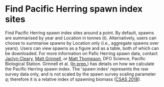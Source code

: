 # Find Pacific Herring spawn index sites

Find Pacific Herring spawn index sites around a point.
By default, spawns are summarised by year and Location in tonnes (t).
Alternatively, users can choose to summarise spawns by Location only (i.e., aggregate spawns over years).
Users can view spawns as a figure and as a table, both of which can be downloaded.
For more information on Pafic Herring spawn data, contact
[Jaclyn Cleary](mailto:Jaclyn.Cleary@dfo-mpo.gc.ca),
[Matt Grinnell](mailto:Matthew.Grinnell@dfo-mpo.gc.ca), or
[Matt Thompson](mailto:Matthew.Thompson@dfo-mpo.gc.ca@dfo-mpo.gc.ca),
DFO Science, Pacific Biological Station.
Grinnell et al. ([In prep.](https://github.com/grinnellm/HerringSpawnDocumentation/blob/master/SpawnIndexTechnicalReport.pdf)) has details on how we calculate the Pacific Herring spawn index.
The 'spawn index' represents the raw survey data only, and is not scaled by the spawn survey scaling parameter *q*;	
therefore it is a relative index of spawning biomass ([CSAS 2018](http://www.dfo-mpo.gc.ca/csas-sccs/Publications/SAR-AS/2018/2018_002-eng.html)).